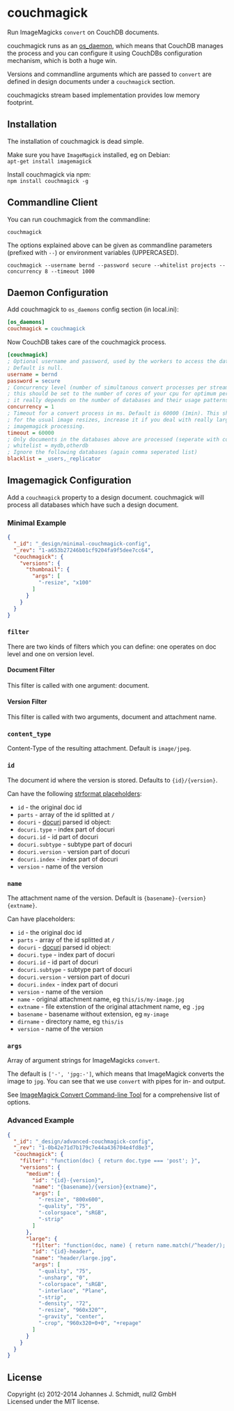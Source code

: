 # couchmagick
Run ImageMagicks `convert` on CouchDB documents.

couchmagick runs as an [os_daemon](http://docs.couchdb.org/en/1.5.x/config/externals.html#os_daemons),
which means that CouchDB manages the process and you can configure it using CouchDBs configuration mechanism, which is both a huge win.

Versions and commandline arguments which are passed to `convert` are defined in design documents under a `couchmagick` section.

couchmagicks stream based implementation provides low memory footprint.

## Installation
The installation of couchmagick is dead simple.

Make sure you have `ImageMagick` installed, eg on Debian:   
`apt-get install imagemagick`

Install couchmagick via npm:   
`npm install couchmagick -g`

## Commandline Client
You can run couchmagick from the commandline:
```shell
couchmagick
```

The options explained above can be given as commandline parameters (prefixed with
`--`) or environment variables (UPPERCASED).

```shell
couchmagick --username bernd --password secure --whitelist projects --concurrency 8 --timeout 1000
```

## Daemon Configuration
Add couchmagick to `os_daemons` config section (in local.ini):

```ini
[os_daemons]
couchmagick = couchmagick
```

Now CouchDB takes care of the couchmagick process.

```ini
[couchmagick]
; Optional username and password, used by the workers to access the database.
; Default is null.
username = bernd
password = secure
; Concurrency level (number of simultanous convert processes per stream). Default is 1.
; this should be set to the number of cores of your cpu for optimum performance, but
; it really depends on the number of databases and their usage patterns.
concurrency = 1
; Timeout for a convert process in ms. Default is 60000 (1min). This should be plenty
; for the usual image resizes, increase it if you deal with really large images and complex
; imagemagick processing.
timeout = 60000
; Only documents in the databases above are processed (seperate with comma)
; whitelist = mydb,otherdb
; Ignore the following databases (again comma seperated list)
blacklist = _users,_replicator
```

## Imagemagick Configuration
Add a `couchmagick` property to a design document. couchmagick will process all
databases which have such a design document.

### Minimal Example
```json
{
  "_id": "_design/minimal-couchmagick-config",
  "_rev": "1-a653b27246b01cf9204fa9f5dee7cc64",
  "couchmagick": {
    "versions": {
      "thumbnail": {
        "args": [
          "-resize", "x100"
        ]
      }
    }
  }
}
```

### `filter`
There are two kinds of filters which you can define: one operates on doc level
and one on version level.

#### Document Filter
This filter is called with one argument: document.

#### Version Filter
This filter is called with two arguments, document and attachment name.

### `content_type`
Content-Type of the resulting attachment. Default is `image/jpeg`.

### `id`
The document id where the version is stored. Defaults to `{id}/{version}`.

Can have the following [strformat placeholders](https://github.com/fhellwig/strformat):
* `id` - the original doc id
* `parts` - array of the id splitted at `/`
* `docuri` - [docuri](https://github.com/jo/docuri) parsed id object:
 * `docuri.type` - index part of docuri
 * `docuri.id` - id part of docuri
 * `docuri.subtype` - subtype part of docuri
 * `docuri.version` - version part of docuri
 * `docuri.index` - index part of docuri
* `version` - name of the version

### `name`
The attachment name of the version. Default is `{basename}-{version}{extname}`.

Can have placeholders:
* `id` - the original doc id
* `parts` - array of the id splitted at `/`
* `docuri` - [docuri](https://github.com/jo/docuri) parsed id object:
 * `docuri.type` - index part of docuri
 * `docuri.id` - id part of docuri
 * `docuri.subtype` - subtype part of docuri
 * `docuri.version` - version part of docuri
 * `docuri.index` - index part of docuri
* `version` - name of the version
* `name` - original attachment name, eg `this/is/my-image.jpg`
* `extname` - file extenstion of the original attachment name, eg `.jpg`
* `basename` - basename without extension, eg `my-image`
* `dirname` - directory name, eg `this/is`
* `version` - name of the version

### `args`
Array of argument strings for ImageMagicks `convert`.

The default is `['-', 'jpg:-']`, which means that ImageMagick converts the image
to `jpg`. You can see that we use `convert` with pipes for in- and output.

See [ImageMagick Convert Command-line Tool](http://www.imagemagick.org/script/convert.php)
for a comprehensive list of options.

### Advanced Example
```json
{
  "_id": "_design/advanced-couchmagick-config",
  "_rev": "1-0b42e71d7b179c7e44a436704e4fd8e3",
  "couchmagick": {
    "filter": "function(doc) { return doc.type === 'post'; }",
    "versions": {
      "medium": {
        "id": "{id}-{version}",
        "name": "{basename}/{version}{extname}",
        "args": [
          "-resize", "800x600",
          "-quality", "75",
          "-colorspace", "sRGB",
          "-strip"
        ]
      },
      "large": {
        "filter": "function(doc, name) { return name.match(/^header/); }",
        "id": "{id}-header",
        "name": "header/large.jpg",
        "args": [
          "-quality", "75",
          "-unsharp", "0",
          "-colorspace", "sRGB",
          "-interlace", "Plane",
          "-strip",
          "-density", "72",
          "-resize", "960x320^",
          "-gravity", "center",
          "-crop", "960x320+0+0", "+repage"
        ]
      }
    }
  }
}
```

## License
Copyright (c) 2012-2014 Johannes J. Schmidt, null2 GmbH   
Licensed under the MIT license.
